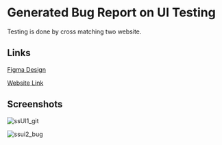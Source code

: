 # Generated Bug Report on UI Testing

Testing is done by cross matching two website.

## Links

[Figma Design](https://www.figma.com/file/1apQsRebsmW03ZyxG5LvMX/Leiss-%26-Hendrix-Site-Design)

[Website Link](http://qa-test.orangetoolz.net/)

## Screenshots

![ssUI1_git](https://user-images.githubusercontent.com/43490591/181847156-94241c35-56cf-4616-806c-add59125aaff.jpg)

![ssui2_bug](https://user-images.githubusercontent.com/43490591/181847190-d2407464-dba3-4b80-aab8-ba971bb276f3.jpg)



